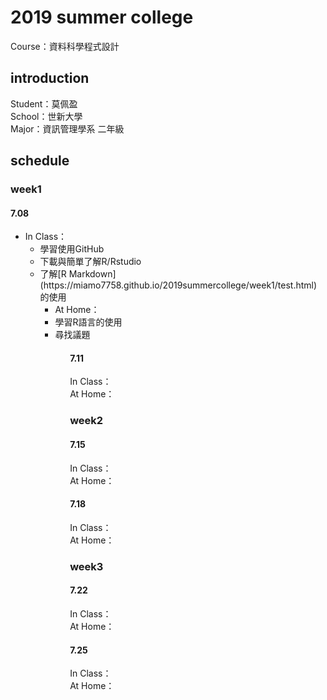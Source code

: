 <h1>2019 summer college</h1>
Course：資料科學程式設計
<h2>introduction</h2>
Student：莫佩盈<br/>
School：世新大學<br/>
Major：資訊管理學系 二年級<br/>
<h2>schedule</h2>
<h3>week1</h3> 
<h4>7.08</h4> 
<UL>
<LI>In Class：<br/>
<UL>
<LI>學習使用GitHub<br/>
<LI>下載與簡單了解R/Rstudio<br/>
<LI>了解[R Markdown](https://miamo7758.github.io/2019summercollege/week1/test.html)的使用 <br/>
<UL>  
<LI>At Home：<br/>
<LI>學習R語言的使用<br/>
<LI>尋找議題<br/>
<UL> 
<h4>7.11</h4>
In Class：<br/>
At Home：<br/>
<h3>week2</h3>
<h4>7.15</h4>
In Class：<br/>
At Home：<br/>
<h4>7.18</h4>
In Class：<br/>
At Home：<br/>
<h3>week3</h3>
<h4>7.22</h4>
In Class：<br/>
At Home：<br/>
<h4>7.25</h4>
In Class：<br/>
At Home：<br/>

